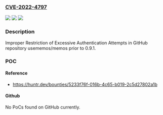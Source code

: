 ### [CVE-2022-4797](https://cve.mitre.org/cgi-bin/cvename.cgi?name=CVE-2022-4797)
![](https://img.shields.io/static/v1?label=Product&message=usememos%2Fmemos&color=blue)
![](https://img.shields.io/static/v1?label=Version&message=n%2Fa&color=blue)
![](https://img.shields.io/static/v1?label=Vulnerability&message=CWE-307%20Improper%20Restriction%20of%20Excessive%20Authentication%20Attempts&color=brighgreen)

### Description

Improper Restriction of Excessive Authentication Attempts in GitHub repository usememos/memos prior to 0.9.1.

### POC

#### Reference
- https://huntr.dev/bounties/5233f76f-016b-4c65-b019-2c5d27802a1b

#### Github
No PoCs found on GitHub currently.

